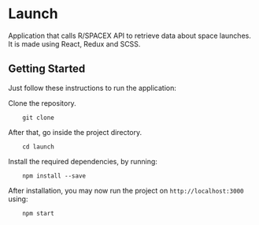# Launch

Application that calls R/SPACEX API to retrieve data about space launches. It is made using React, Redux and SCSS.

## Getting Started

Just follow these instructions to run the application:

Clone the repository.

```
    git clone
```

After that, go inside the project directory.

```
    cd launch
```

Install the required dependencies, by running:

```
    npm install --save
```

After installation, you may now run the project on `http://localhost:3000` using:

```
    npm start
```
